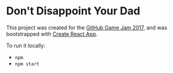 # Don't Disappoint Your Dad

This project was created for the
[GitHub Game Jam 2017](https://itch.io/jam/game-off-2017), and was bootstrapped
with [Create React App](https://github.com/facebookincubator/create-react-app).

To run it locally:

* `npm`
* `npm start`
